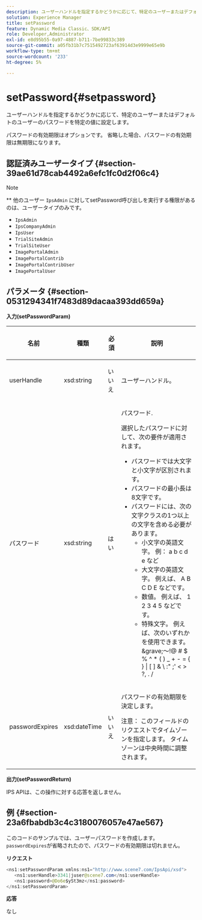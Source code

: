 ```yaml
---
description: ユーザーハンドルを指定するかどうかに応じて、特定のユーザーまたはデフォルトのユーザーのパスワードを特定の値に設定します。
solution: Experience Manager
title: setPassword
feature: Dynamic Media Classic、SDK/API
role: Developer,Administrator
exl-id: e8d95b55-0a97-4887-b711-7be99833c389
source-git-commit: a05fb31b7c7515492723af63914d3e9999e65e9b
workflow-type: tm+mt
source-wordcount: '233'
ht-degree: 5%

---
```


# setPassword{#setpassword}

ユーザーハンドルを指定するかどうかに応じて、特定のユーザーまたはデフォルトのユーザーのパスワードを特定の値に設定します。

パスワードの有効期限はオプションです。 省略した場合、パスワードの有効期限は無期限になります。

## 認証済みユーザータイプ {#section-39ae61d78cab4492a6efc1fc0d2f06c4}

>[!NOTE]
>
>** 他のユーザー `IpsAdmin` に対してsetPassword呼び出しを実行する権限があるのは、ユーザータイプのみです。

* `IpsAdmin`
* `IpsCompanyAdmin`
* `IpsUser`
* `TrialSiteAdmin`
* `TrialSiteUser`
* `ImagePortalAdmin`
* `ImagePortalContrib`
* `ImagePortalContribUser`
* `ImagePortalUser`

## パラメータ {#section-0531294341f7483d89dacaa393dd659a}

**入力(setPasswordParam)**

<table id="table_BF54512811344E0B979C5070354E8048"> 
 <thead> 
  <tr> 
   <th colname="col1" class="entry"> <p>名前 </p> </th> 
   <th colname="col2" class="entry"> <p>種類 </p> </th> 
   <th colname="col3" class="entry"> <p>必須 </p> </th> 
   <th colname="col4" class="entry"> <p>説明 </p> </th> 
  </tr> 
 </thead>
 <tbody> 
  <tr> 
   <td colname="col1"> <p> <span class="codeph"> <span class="varname"> userHandle  </span> </span> </p> </td> 
   <td colname="col2"> <p> <span class="codeph"> xsd:string  </span> </p> </td> 
   <td colname="col3"> <p>いいえ </p> </td> 
   <td colname="col4"> <p>ユーザーハンドル。 </p> </td> 
  </tr> 
  <tr> 
   <td colname="col1"> <p> <span class="codeph"> <span class="varname"> パスワード  </span> </span> </p> </td> 
   <td colname="col2"> <p> <span class="codeph"> xsd:string  </span> </p> </td> 
   <td colname="col3"> <p>はい </p> </td> 
   <td colname="col4"> <p>パスワード. </p> <p>選択したパスワードに対して、次の要件が適用されます。 </p> <p> 
     <ul id="ul_E5BE3621127C476788412174584075B3"> 
      <li id="li_0132852AFD774659A0224C450F19418C">パスワードでは大文字と小文字が区別されます。 </li> 
      <li id="li_71224B3A89C8461AB689BAD383EC8CEA">パスワードの最小長は8文字です。 </li> 
      <li id="li_C21B6843EA734D1ABE0580185F775408">パスワードには、次の文字クラスの1つ以上の文字を含める必要があります。 
       <ul id="ul_D5D3911AD6214035BBD2AB8350A459C7"> 
        <li id="li_6E3F084100104F2CBCF130EF8852C7B7">小文字の英語文字。 例： <span class="codeph"> a b c d e </span>など </li> 
        <li id="li_1FDED8D7348842BC857320D797D41217">大文字の英語文字。 例えば、 <span class="codeph"> A B C D E </span>などです。 </li> 
        <li id="li_C3C4D5412AA749F3B78F37B2B696CF80">数値。 例えば、 <span class="codeph"> 1 2 3 4 5 </span>などです。 </li> 
        <li id="li_2730798F26E74B878BEDE510CD06D8DD">特殊文字。 例えば、次のいずれかを使用できます。<span class="codeph"> &amp;grave;～!@ # $ % ^ * ( ) _ + - = { } | [ ] &amp; \ :" ;' &lt; &gt; ?, . / </span> </li> 
       </ul> </li> 
     </ul> </p> </td> 
  </tr> 
  <tr> 
   <td colname="col1"> <p> <span class="codeph"> <span class="varname"> passwordExpires  </span> </span> </p> </td> 
   <td colname="col2"> <p> <span class="codeph"> xsd:dateTime  </span> </p> </td> 
   <td colname="col3"> <p>いいえ </p> </td> 
   <td colname="col4"> <p>パスワードの有効期限を決定します。 <p>注意： このフィールドのリクエストでタイムゾーンを指定します。 タイムゾーンは中央時間に調整されます。 </p> </p> </td> 
  </tr> 
 </tbody> 
</table>

**出力(setPasswordReturn)**

IPS APIは、この操作に対する応答を返しません。

## 例 {#section-23a6fbabdb3c4c3180076057e47ae567}

このコードのサンプルでは、ユーザーパスワードを作成します。 `passwordExpires`が省略されたので、パスワードの有効期限は切れません。

**リクエスト**

```java
<ns1:setPasswordParam xmlns:ns1="http://www.scene7.com/IpsApi/xsd">  
   <ns1:userHandle>3341|juser@scene7.com</ns1:userHandle> 
   <ns1:password>@Do6e$ySt3mz</ns1:password> 
</ns1:setPasswordParam>
```

**応答**

なし
